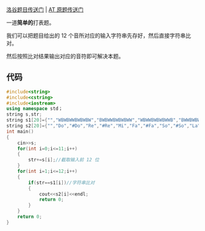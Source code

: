 [洛谷题目传送门](https://www.luogu.com.cn/problem/AT1898) | [AT 原题传送门](https://atcoder.jp/contests/abc039/tasks/abc039_c)

一道**简单的**打表题。

我们可以把题目给出的 $12$ 个音所对应的输入字符串先存好，然后直接字符串比对。

然后按照比对结果输出对应的音符即可解决本题。

## 代码

```cpp
#include<string>
#include<cstring>
#include<iostream>
using namespace std；
string s,str;
string s1[20]={"","WBWBWWBWBWBW","BWBWWBWBWBWW","WBWWBWBWBWWB","BWWBWBWBWWBW","WWBWBWBWWBWB","WBWBWBWWBWBW","BWBWBWWBWBWW","WBWBWWBWBWWB","BWBWWBWBWWBW","WBWWBWBWWBWB","BWWBWBWWBWBW","WWBWBWWBWBWB"};//输入给出的颜色打表
string s2[20]={"","Do","#Do","Re","#Re","Mi","Fa","#Fa","So","#So","La","#La","Si"};//对应的音符打表
int main()
{
	cin>>s;
    for(int i=0;i<=11;i++)
    {
        str+=s[i];//截取输入前 12 位
    }
    for(int i=1;i<=12;i++)
    {
        if(str==s1[i])//字符串比对
        {
            cout<<s2[i]<<endl;
            return 0;
        }
    }
	return 0;
}
```